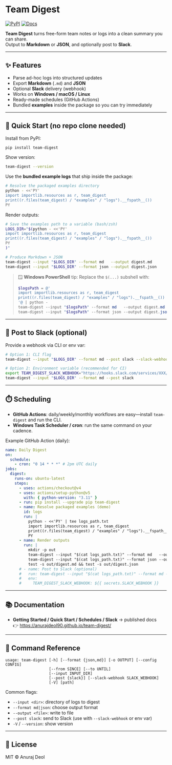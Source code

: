 # Team Digest

[![PyPI](https://img.shields.io/pypi/v/team-digest.svg)](https://pypi.org/project/team-digest/)
[![Docs](https://img.shields.io/badge/docs-MkDocs-blue.svg)](https://anurajdeol90.github.io/team-digest/)

**Team Digest** turns free-form team notes or logs into a clean summary you can share.  
Output to **Markdown** or **JSON**, and optionally post to **Slack**.

---

## ✨ Features

- Parse ad-hoc logs into structured updates
- Export **Markdown** (`.md`) and **JSON**
- Optional **Slack** delivery (webhook)
- Works on **Windows / macOS / Linux**
- Ready-made schedules (GitHub Actions)
- Bundled **examples** inside the package so you can try immediately

---

## 🚀 Quick Start (no repo clone needed)

Install from PyPI:

```bash
pip install team-digest
```

Show version:

```bash
team-digest --version
```

Use the **bundled example logs** that ship inside the package:

```bash
# Resolve the packaged examples directory
python - <<'PY'
import importlib.resources as r, team_digest
print((r.files(team_digest) / "examples" / "logs").__fspath__())
PY
```

Render outputs:

```bash
# Save the examples path to a variable (bash/zsh)
LOGS_DIR="$(python - <<'PY'
import importlib.resources as r, team_digest
print((r.files(team_digest) / "examples" / "logs").__fspath__())
PY
)"

# Produce Markdown + JSON
team-digest --input "$LOGS_DIR" --format md   --output digest.md
team-digest --input "$LOGS_DIR" --format json --output digest.json
```

> 🪟 **Windows PowerShell** tip: Replace the `$(...)` subshell with:
>
> ```powershell
> $logsPath = @'
> import importlib.resources as r, team_digest
> print((r.files(team_digest) / "examples" / "logs").__fspath__())
> '@ | python -
> team-digest --input "$logsPath" --format md   --output digest.md
> team-digest --input "$logsPath" --format json --output digest.json
> ```

---

## 💬 Post to Slack (optional)

Provide a webhook via CLI or env var:

```bash
# Option 1: CLI flag
team-digest --input "$LOGS_DIR" --format md --post slack --slack-webhook "https://hooks.slack.com/services/XXX/YYY/ZZZ"

# Option 2: Environment variable (recommended for CI)
export TEAM_DIGEST_SLACK_WEBHOOK="https://hooks.slack.com/services/XXX/YYY/ZZZ"
team-digest --input "$LOGS_DIR" --format md --post slack
```

---

## ⏱️ Scheduling

- **GitHub Actions**: daily/weekly/monthly workflows are easy—install `team-digest` and run the CLI.
- **Windows Task Scheduler / cron**: run the same command on your cadence.

Example GitHub Action (daily):

```yaml
name: Daily Digest
on:
  schedule:
    - cron: "0 14 * * *" # 2pm UTC daily
jobs:
  digest:
    runs-on: ubuntu-latest
    steps:
      - uses: actions/checkout@v4
      - uses: actions/setup-python@v5
        with: { python-version: "3.11" }
      - run: pip install --upgrade pip team-digest
      - name: Resolve packaged examples (demo)
        id: logs
        run: |
          python - <<'PY' | tee logs_path.txt
          import importlib.resources as r, team_digest
          print((r.files(team_digest) / "examples" / "logs").__fspath__())
          PY
      - name: Render outputs
        run: |
          mkdir -p out
          team-digest --input "$(cat logs_path.txt)" --format md   --output out/digest.md
          team-digest --input "$(cat logs_path.txt)" --format json --output out/digest.json
          test -s out/digest.md && test -s out/digest.json
      # - name: Post to Slack (optional)
      #   run: team-digest --input "$(cat logs_path.txt)" --format md --post slack
      #   env:
      #     TEAM_DIGEST_SLACK_WEBHOOK: ${{ secrets.SLACK_WEBHOOK }}
```

---

## 📚 Documentation

- **Getting Started / Quick Start / Schedules / Slack** → published docs  
  👉 https://anurajdeol90.github.io/team-digest/

---

## 🧩 Command Reference

```
usage: team-digest [-h] [--format {json,md}] [-o OUTPUT] [--config CONFIG]
                   [--from SINCE] [--to UNTIL]
                   [--input INPUT_DIR]
                   [--post {slack}] [--slack-webhook SLACK_WEBHOOK]
                   [-V] [path]
```

Common flags:

- `--input <dir>`: directory of logs to digest  
- `--format md|json`: choose output format  
- `--output <file>`: write to file  
- `--post slack`: send to Slack (use with `--slack-webhook` or env var)  
- `-V` / `--version`: show version

---

## 📄 License

MIT © Anuraj Deol
